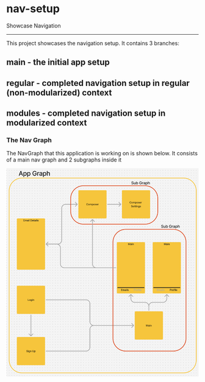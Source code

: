 # nav-setup
Showcase Navigation

---

This project showcases the navigation setup.
It contains 3 branches:
## main - the initial app setup
## regular - completed navigation setup in regular (non-modularized) context
## modules - completed navigation setup in modularized context

### The Nav Graph
The NavGraph that this application is working on is shown below. It consists of a main nav graph and 2 subgraphs inside it

![Nav Graph](graphics/nav_graph.png)

